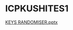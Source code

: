 # ICPKUSHITES1
[KEYS RANDOMISER.pptx](https://github.com/hackmugisii/ICPKUSHITES1/files/13527289/KEYS.RANDOMISER.pptx)
